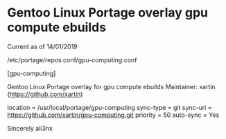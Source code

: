 # Gentoo Linux Portage overlay gpu compute ebuilds

Current as of 14/01/2019

/etc/portage/repos.conf/gpu-computing.conf

[gpu-computing]

Gentoo Linux Portage overlay for gpu compute ebuilds
Maintainer: xartin (https://github.com/xartin)

location = /usr/local/portage/gpu-computing
sync-type = git
sync-uri = https://github.com/xartin/gpu-computing.git
priority = 50
auto-sync = Yes

Sincerely ali3nx

